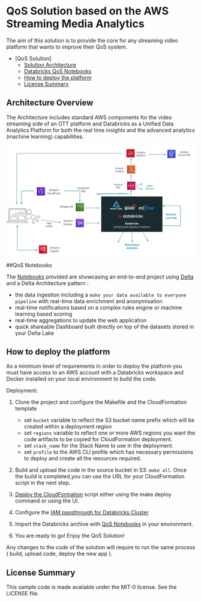 # QoS Solution based on the AWS Streaming Media Analytics

The aim of this solution is to provide the core for any streaming video platform that wants to improve their QoS system. 

- [QoS Solution]
  - [Solution Architecture](#Architecture-Overview)
  - [Databricks QoS Notebooks](#QoS-Noebooks)
  - [How to deploy the platform](#How-to-deploy-the-platform)
  - [License Summary](#License-Summary)

## Architecture Overview

The Architecture includes standard AWS components for the video streaming side of an OTT platform and Databricks as a Unified Data Analytics Platform for both the real time insights and the advanced analytics (machine learning) capabilities.

![alt text](images/arch.png "Architecture Overview")

##QoS Notebooks

The [Notebooks](notebooks/QOSNOTEBOOKS.md) provided are showcasing an end-to-end project using [Delta](https://delta.io/) and a Delta Architecture pattern :
- the data ingestion including a `make your data available to everyone pipeline` with real-time data enrichment and anonymisation    
- real-time notifications based on a complex rules engine or machine learning based scoring 
- real-time aggregations to update the web application
- quick shareable Dashboard built directly on top of the datasets stored in your Delta Lake

## How to deploy the platform

As a minimum level of requirements in order to deploy the platform you must have access to an AWS account with a Databricks workspace and Docker installed on your local environment to build the code.

Deployment:

1. Clone the project and configure the Makefile and the CloudFormation template
    - set `bucket` variable to reflect the S3 bucket name prefix which will be created within a deployment region
    - set `regions` variable to reflect one or more AWS regions you want the code artifacts to be copied for CloudFormation deployment.
    - set `stack_name` for the Stack Name to use in the deployment.
    - set `profile` to the AWS CLI profile which has necessary permissions to deploy and create all the resources required. 
              
2. Build and upload the code in the source bucket in S3: `make all`. Once the build is completed,you can use the URL for your CloudFormation script in the next step. 
      
3. [Deploy the CloudFormation](deployment/CLOUDFORMATION.md) script either using the make deploy command or using the UI. 
      
4. Configure the [IAM passthrough for Databricks Cluster](https://docs.databricks.com/security/credential-passthrough/iam-passthrough.html#launch-cluster)
      
5. Import the Databricks archive with [QoS Notebooks](notebooks/QOSNOTEBOOKS.md) in your environment. 
      
6. You are ready to go! Enjoy the QoS Solution!  

Any changes to the code of the solution will require to run the same process ( build, upload code, deploy the new app ).

## License Summary

This sample code is made available under the MIT-0 license. See the LICENSE file.

